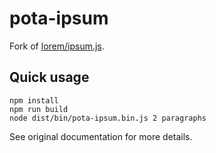 # pota-ipsum

Fork of [lorem/ipsum.js](https://github.com/knicklabs/lorem-ipsum.js).

## Quick usage

```shell
npm install 
npm run build
node dist/bin/pota-ipsum.bin.js 2 paragraphs
```

See original documentation for more details.
